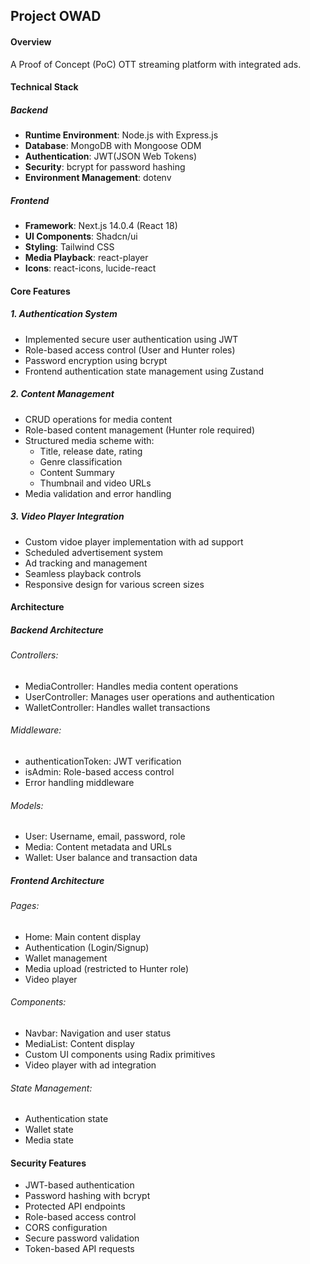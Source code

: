 ## Project OWAD

#### Overview
A Proof of Concept (PoC) OTT streaming platform with integrated ads.

#### Technical Stack

##### Backend
  - **Runtime Environment**: Node.js with Express.js
  - **Database**: MongoDB with Mongoose ODM
  - **Authentication**: JWT(JSON Web Tokens)
  - **Security**: bcrypt for password hashing
  - **Environment Management**: dotenv

##### Frontend
  - **Framework**: Next.js 14.0.4 (React 18)
  - **UI Components**: Shadcn/ui
  - **Styling**: Tailwind CSS
  - **Media Playback**: react-player
  - **Icons**: react-icons, lucide-react

#### Core Features

##### 1. Authentication System
  - Implemented secure user authentication using JWT
  - Role-based access control (User and Hunter roles)
  - Password encryption using bcrypt
  - Frontend authentication state management using Zustand

##### 2. Content Management
  - CRUD operations for media content
  - Role-based content management (Hunter role required)
  - Structured media scheme with:
    - Title, release date, rating
    - Genre classification
    - Content Summary
    - Thumbnail and video URLs
  - Media validation and error handling

##### 3. Video Player Integration
  - Custom vidoe player implementation with ad support
  - Scheduled advertisement system
  - Ad tracking and management
  - Seamless playback controls
  - Responsive design for various screen sizes

#### Architecture
##### Backend Architecture

###### Controllers:

  - MediaController: Handles media content operations
  - UserController: Manages user operations and authentication
  - WalletController: Handles wallet transactions


###### Middleware:

  - authenticationToken: JWT verification
  - isAdmin: Role-based access control
  - Error handling middleware


###### Models:

  - User: Username, email, password, role
  - Media: Content metadata and URLs
  - Wallet: User balance and transaction data



##### Frontend Architecture

###### Pages:

  - Home: Main content display
  - Authentication (Login/Signup)
  - Wallet management
  - Media upload (restricted to Hunter role)
  - Video player


###### Components:

  - Navbar: Navigation and user status
  - MediaList: Content display
  - Custom UI components using Radix primitives
  - Video player with ad integration


###### State Management:

  - Authentication state
  - Wallet state
  - Media state



#### Security Features

  - JWT-based authentication
  - Password hashing with bcrypt
  - Protected API endpoints
  - Role-based access control
  - CORS configuration
  - Secure password validation
  - Token-based API requests
